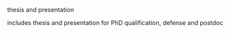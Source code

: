 thesis and presentation

includes thesis and presentation for PhD qualification, defense and postdoc
